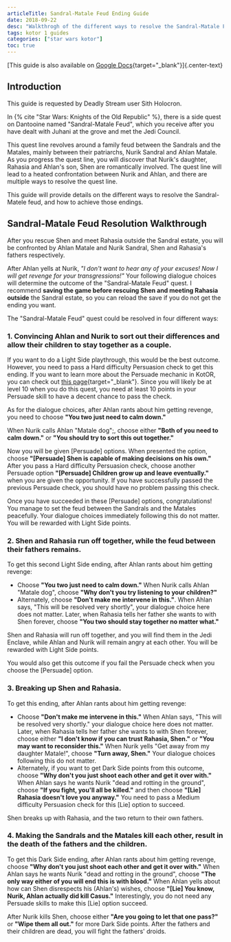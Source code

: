 ```yaml
---
articleTitle: Sandral-Matale Feud Ending Guide
date: 2018-09-22
desc: "Walkthrogh of the different ways to resolve the Sandral-Matale Feud quest in Star Wars: Knights of the Old Republic."
tags: kotor 1 guides
categories: ["star wars kotor"]
toc: true
---
```


[This guide is also available on [Google Docs](https://docs.google.com/document/d/1cHed1SQZym-F3_4rynL0BbxfGjUNmIPWANWgL0L9SR8/edit){target="_blank"}]{.center-text}

## Introduction

This guide is requested by Deadly Stream user Sith Holocron.

In {% cite "Star Wars: Knights of the Old Republic" %}, there is a side quest on Dantooine named "Sandral-Matale Feud", which you receive after you have dealt with Juhani at the grove and met the Jedi Council.

This quest line revolves around a family feud between the Sandrals and the Matales, mainly between their patriarchs, Nurik Sandral and Ahlan Matale. As you progress the quest line, you will discover that Nurik's daughter, Rahasia and Ahlan's son, Shen are romantically involved. The quest line will lead to a heated confrontation between Nurik and Ahlan, and there are multiple ways to resolve the quest line.

This guide will provide details on the different ways to resolve the Sandral-Matele feud, and how to achieve those endings.

## Sandral-Matale Feud Resolution Walkthrough

After you rescue Shen and meet Rahasia outside the Sandral estate, you will be confronted by Ahlan Matale and Nurik Sandral, Shen and Rahasia's fathers respectively.

After Ahlan yells at Nurik, *"I don't want to hear any of your excuses! Now I will get revenge for your transgressions!"* Your following dialogue choices will determine the outcome of the "Sandral-Matale Feud" quest. I recommend **saving the game before rescuing Shen and meeting Rahasia outside** the Sandral estate, so you can reload the save if you do not get the ending you want.

The "Sandral-Matale Feud" quest could be resolved in four different ways:

### 1\. Convincing Ahlan and Nurik to sort out their differences and allow their children to stay together as a couple.

If you want to do a Light Side playthrough, this would be the best outcome. However, you need to pass a Hard difficulty Persuasion check to get this ending. If you want to learn more about the Persuade mechanic in KotOR, you can check out [this page](https://strategywiki.org/wiki/Star_Wars:_Knights_of_the_Old_Republic/Skills#Persuade){target="_blank"}. Since you will likely be at level 10 when you do this quest, you need at least 10 points in your Persuade skill to have a decent chance to pass the check.

As for the dialogue choices, after Ahlan rants about him getting revenge, you need to choose **"You two just need to calm down."**

When Nurik calls Ahlan "Matale dog";, choose either **"Both of you need to calm down."** or **"You should try to sort this out together."**

Now you will be given \[Persuade\] options. When presented the option, choose **"\[Persuade\] Shen is capable of making decisions on his own."** After you pass a Hard difficulty Persuasion check, choose another Persuade option **"\[Persuade\] Children grow up and leave eventually."** when you are given the opportunity. If you have successfully passed the previous Persuade check, you should have no problem passing this check.

Once you have succeeded in these \[Persuade\] options, congratulations! You manage to set the feud between the Sandrals and the Matales peacefully. Your dialogue choices immediately following this do not matter. You will be rewarded with Light Side points.

### 2\. Shen and Rahasia run off together, while the feud between their fathers remains.

To get this second Light Side ending, after Ahlan rants about him getting revenge:

* Choose **"You two just need to calm down."** When Nurik calls Ahlan "Matale dog", choose **"Why don't you try listening to your children?"**
* Alternately, choose **"Don't make me intervene in this."**. When Ahlan says, "This will be resolved very shortly", your dialogue choice here does not matter. Later, when Rahasia tells her father she wants to with Shen forever, choose **"You two should stay together no matter what."**

Shen and Rahasia will run off together, and you will find them in the Jedi Enclave, while Ahlan and Nurik will remain angry at each other. You will be rewarded with Light Side points.

You would also get this outcome if you fail the Persuade check when you choose the \[Persuade\] option.

### 3\. Breaking up Shen and Rahasia.

To get this ending, after Ahlan rants about him getting revenge:

* Choose **"Don't make me intervene in this."** When Ahlan says, "This will be resolved very shortly." your dialogue choice here does not matter. Later, when Rahasia tells her father she wants to with Shen forever, choose either **"I don't know if you can trust Rahasia, Shen."** or **"You may want to reconsider this."** When Nurik yells "Get away from my daughter Matale!", choose **"Turn away, Shen."** Your dialogue choices following this do not matter.
* Alternately, if you want to get Dark Side points from this outcome, choose **"Why don't you just shoot each other and get it over with."** When Ahlan says he wants Nurik "dead and rotting in the ground", choose **"If you fight, you'll all be killed."** and then choose **"\[Lie\] Rahasia doesn't love you anyway."** You need to pass a Medium difficulty Persuasion check for this \[Lie\] option to succeed.

Shen breaks up with Rahasia, and the two return to their own fathers.

### 4\. Making the Sandrals and the Matales kill each other, result in the death of the fathers and the children.

To get this Dark Side ending, after Ahlan rants about him getting revenge, choose **"Why don't you just shoot each other and get it over with."** When Ahlan says he wants Nurik "dead and rotting in the ground", choose **"The only way either of you will end this is with blood."** When Ahlan yells about how can Shen disrespects his (Ahlan's) wishes, choose **"\[Lie\] You know, Nurik, Ahlan actually did kill Casus."** Interestingly, you do not need any Persuade skills to make this \[Lie\] option succeed.

After Nurik kills Shen, choose either **"Are you going to let that one pass?"** or **"Wipe them all out."** for more Dark Side points. After the fathers and their children are dead, you will fight the fathers' droids.
